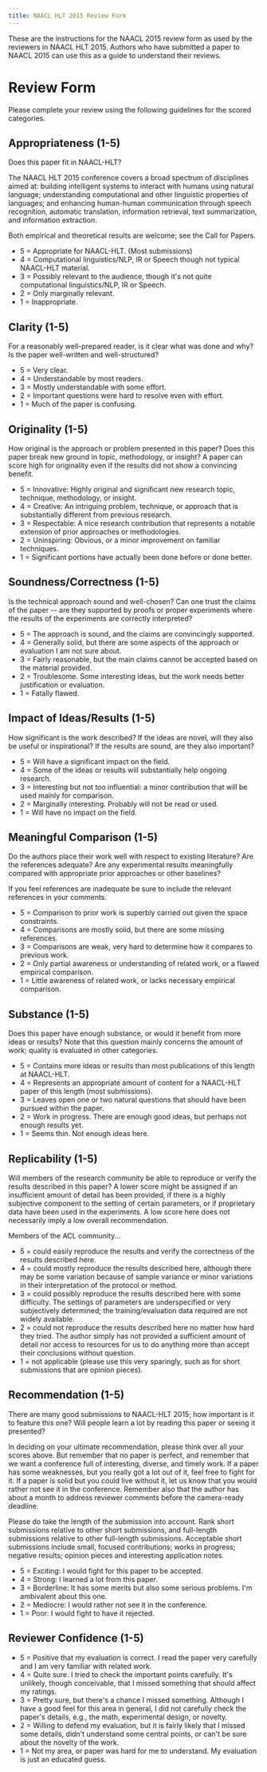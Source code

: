 ```yaml
---
title: NAACL HLT 2015 Review Form
---
```


These are the instructions for the NAACL 2015 review form as used
by the reviewers in NAACL HLT 2015. Authors who have submitted a
paper to NAACL 2015 can use this as a guide to understand their
reviews.

# Review Form

Please complete your review using the following guidelines for the
scored categories.

## Appropriateness (1-5)

Does this paper fit in NAACL-HLT?

The NAACL HLT 2015 conference covers a broad spectrum of disciplines
aimed at: building intelligent systems to interact with humans using
natural language; understanding computational and other linguistic
properties of languages; and enhancing human-human communication
through speech recognition, automatic translation, information
retrieval, text summarization, and information extraction.

Both empirical and theoretical results are welcome; see the Call
for Papers.

* 5 = Appropriate for NAACL-HLT. (Most submissions)
* 4 = Computational linguistics/NLP, IR or Speech though not typical NAACL-HLT material.
* 3 = Possibly relevant to the audience, though it's not quite computational linguistics/NLP, IR or Speech.
* 2 = Only marginally relevant.
* 1 = Inappropriate.

## Clarity (1-5)

For a reasonably well-prepared reader, is it clear what was done
and why?  Is the paper well-written and well-structured?

* 5 = Very clear.
* 4 = Understandable by most readers.
* 3 = Mostly understandable with some effort.
* 2 = Important questions were hard to resolve even with effort.
* 1 = Much of the paper is confusing.

## Originality (1-5)

How original is the approach or problem presented in this paper?
Does this paper break new ground in topic, methodology, or insight?
A paper can score high for originality even if the results did not
show a convincing benefit.

* 5 = Innovative: Highly original and significant new research topic, technique, methodology, or insight.
* 4 = Creative: An intriguing problem, technique, or approach that is substantially different from previous research.
* 3 = Respectable: A nice research contribution that represents a notable extension of prior approaches or methodologies.
* 2 = Uninspiring: Obvious, or a minor improvement on familiar techniques. 
* 1 = Significant portions have actually been done before or done better.

## Soundness/Correctness (1-5)

Is the technical approach sound and well-chosen? Can one trust the
claims of the paper -- are they supported by proofs or proper
experiments where the results of the experiments are correctly
interpreted?

* 5 = The approach is sound, and the claims are convincingly supported.
* 4 = Generally solid, but there are some aspects of the approach or evaluation I am not sure about.    
* 3 = Fairly reasonable, but the main claims cannot be accepted based on the material provided.
* 2 = Troublesome. Some interesting ideas, but the work needs better justification or evaluation.
* 1 = Fatally flawed.

## Impact of Ideas/Results (1-5)

How significant is the work described? If the ideas are novel, will
they also be useful or inspirational? If the results are sound, are
they also important?

* 5 = Will have a significant impact on the field.
* 4 = Some of the ideas or results will substantially help ongoing research.
* 3 = Interesting but not too influential: a minor contribution that will be used mainly for comparison.
* 2 = Marginally interesting. Probably will not be read or used.
* 1 = Will have no impact on the field.

## Meaningful Comparison (1-5)

Do the authors place their work well with respect to existing
literature? Are the references adequate? Are any experimental results
meaningfully compared with appropriate prior approaches or other
baselines?

If you feel references are inadequate be sure to include the relevant
references in your comments.

* 5 = Comparison to prior work is superbly carried out given the space constraints.
* 4 = Comparisons are mostly solid, but there are some missing references.
* 3 = Comparisons are weak, very hard to determine how it compares to previous work.
* 2 = Only partial awareness or understanding of related work, or a flawed empirical comparison.
* 1 = Little awareness of related work, or lacks necessary empirical comparison.

## Substance (1-5)

Does this paper have enough substance, or would it benefit from
more ideas or results?  Note that this question mainly concerns the
amount of work; quality is evaluated in other categories.

* 5 = Contains more ideas or results than most publications of this length at NAACL-HLT.
* 4 = Represents an appropriate amount of content for a NAACL-HLT paper of this length (most submissions).
* 3 = Leaves open one or two natural questions that should have been pursued within the paper.
* 2 = Work in progress. There are enough good ideas, but perhaps not enough results yet.
* 1 = Seems thin. Not enough ideas here.

## Replicability (1-5)

Will members of the research community be able to reproduce or
verify the results described in this paper? A lower score might be
assigned if an insufficient amount of detail has been provided, if
there is a highly subjective component to the setting of certain
parameters, or if proprietary data have been used in the experiments.
A low score here does not necessarily imply a low overall recommendation.

Members of the ACL community...

* 5 = could easily reproduce the results and verify the correctness of the results described here.
* 4 = could mostly reproduce the results described here, although there may be some variation because of sample variance or minor variations in their interpretation of the protocol or method.
* 3 = could possibly reproduce the results described here with some difficulty. The settings of parameters are underspecified or very subjectively determined; the training/evaluation data required are not widely available.
* 2 = could not reproduce the results described here no matter how hard they tried. The author simply has not provided a sufficient amount of detail nor access to resources for us to do anything more than accept their conclusions without question.
* 1 = not applicable (please use this very sparingly, such as for short submissions that are opinion pieces).

## Recommendation (1-5)

There are many good submissions to NAACL-HLT 2015; how important
is it to feature this one? Will people learn a lot by reading this
paper or seeing it presented?

In deciding on your ultimate recommendation, please think over all
your scores above. But remember that no paper is perfect, and
remember that we want a conference full of interesting, diverse,
and timely work. If a paper has some weaknesses, but you really got
a lot out of it, feel free to fight for it. If a paper is solid but
you could live without it, let us know that you would rather not
see it in the conference. Remember also that the author has about
a month to address reviewer comments before the camera-ready deadline.

Please do take the length of the submission into account. Rank short
submissions relative to other short submissions, and full-length
submissions relative to other full-length submissions. Acceptable
short submissions include small, focused contributions; works in
progress; negative results; opinion pieces and interesting application
notes.

* 5 = Exciting: I would fight for this paper to be accepted.
* 4 = Strong: I learned a lot from this paper.
* 3 = Borderline: It has some merits but also some serious problems. I'm ambivalent about this one.
* 2 = Mediocre: I would rather not see it in the conference.
* 1 = Poor: I would fight to have it rejected.

## Reviewer Confidence (1-5)

* 5 = Positive that my evaluation is correct. I read the paper very carefully and I am very familiar with related work.
* 4 = Quite sure. I tried to check the important points carefully. It's unlikely, though conceivable, that I missed something that should affect my ratings.
* 3 = Pretty sure, but there's a chance I missed something. Although I have a good feel for this area in general, I did not carefully check the paper's details, e.g., the math, experimental design, or novelty.
* 2 = Willing to defend my evaluation, but it is fairly likely that I missed some details, didn't understand some central points, or can't be sure about the novelty of the work.
* 1 = Not my area, or paper was hard for me to understand. My evaluation is just an educated guess.

